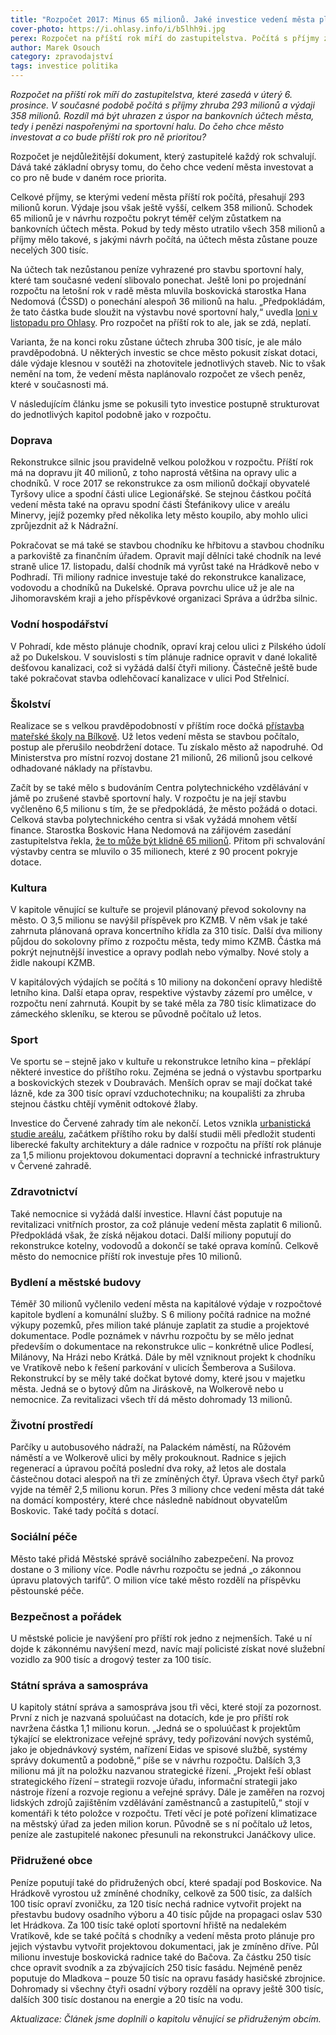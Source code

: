 ```yaml
---
title: "Rozpočet 2017: Minus 65 milionů. Jaké investice vedení města plánuje?"
cover-photo: https://i.ohlasy.info/i/b5lhh9i.jpg
perex: Rozpočet na příští rok míří do zastupitelstva. Počítá s příjmy zhruba 293 milionů a výdaji 358 milionů; schodek tak spolkne všechny peníze naspořené na sportovní halu. 
author: Marek Osouch
category: zpravodajství
tags: investice politika
---
```


*Rozpočet na příští rok míří do zastupitelstva, které zasedá v úterý 6. prosince. V současné podobě počítá s příjmy zhruba 293 milionů a výdaji 358 milionů. Rozdíl má být uhrazen z úspor na bankovních účtech města, tedy i penězi naspořenými na sportovní halu. Do čeho chce město investovat a co bude příští rok pro ně prioritou?*

Rozpočet je nejdůležitější dokument, který zastupitelé každý rok schvalují. Dává také základní obrysy tomu, do čeho chce vedení města investovat a co pro ně bude v daném roce priorita. 

Celkové příjmy, se kterými vedení města příští rok počítá, přesahují 293 milionů korun. Výdaje jsou však ještě vyšší, celkem 358 milionů. Schodek 65 milionů je v návrhu rozpočtu pokryt téměř celým zůstatkem na bankovních účtech města. Pokud by tedy město utratilo všech 358 milionů a příjmy mělo takové, s jakými návrh počítá, na účtech města zůstane pouze necelých 300 tisíc.

Na účtech tak nezůstanou peníze vyhrazené pro stavbu sportovní haly, které tam současné vedení slibovalo ponechat. Ještě loni po projednání rozpočtu na letošní rok v radě města mluvila boskovická starostka Hana Nedomová (ČSSD) o ponechání alespoň 36 milionů na halu. „Předpokládám, že tato částka bude sloužit na výstavbu nové sportovní haly,“ uvedla [loni v listopadu pro Ohlasy](http://www.ohlasy.info/clanky/2015/11/financi-kondice.html). Pro rozpočet na příští rok to ale, jak se zdá, neplatí.

Varianta, že na konci roku zůstane účtech zhruba 300 tisíc, je ale málo pravděpodobná. U některých investic se chce město pokusit získat dotaci, dále výdaje klesnou v soutěži na zhotovitele jednotlivých staveb. Nic to však nemění na tom, že vedení města naplánovalo rozpočet ze všech peněz, které v současnosti má.

V následujícím článku jsme se pokusili tyto investice postupně strukturovat do jednotlivých kapitol podobně jako v rozpočtu.

### Doprava

Rekonstrukce silnic jsou pravidelně velkou položkou v rozpočtu. Příští rok má na dopravu jít 40 milionů, z toho naprostá většina na opravy ulic a chodníků. V roce 2017 se rekonstrukce za osm milionů dočkají obyvatelé Tyršovy ulice a spodní části ulice Legionářské. Se stejnou částkou počítá vedení města také na opravu spodní části Štefánikovy ulice v areálu Minervy, jejíž pozemky před několika lety město koupilo, aby mohlo ulici zprůjezdnit až k Nádražní.

Pokračovat se má také se stavbou chodníku ke hřbitovu a stavbou chodníku a parkoviště za finančním úřadem. Opravit mají dělníci také chodník na levé straně ulice 17. listopadu, další chodník má vyrůst také na Hrádkově nebo v Podhradí. Tři miliony radnice investuje také do rekonstrukce kanalizace, vodovodu a chodníků na Dukelské. Oprava povrchu ulice už je ale na Jihomoravském kraji a jeho příspěvkové organizaci Správa a údržba silnic.

### Vodní hospodářství

V Pohradí, kde město plánuje chodník, opraví kraj celou ulici z Pilského údolí až po Dukelskou. V souvislosti s tím plánuje radnice opravit v dané lokalitě dešťovou kanalizaci, což si vyžádá další čtyři miliony. Částečně ještě bude také pokračovat stavba odlehčovací kanalizace v ulici Pod Střelnicí.

### Školství 

Realizace se s velkou pravděpodobností v příštím roce dočká [přístavba mateřské školy na Bílkově](http://www.ohlasy.info/clanky/2016/02/pristavba-ms.html). Už letos vedení města se stavbou počítalo, postup ale přerušilo neobdržení dotace. Tu získalo město až napodruhé. Od Ministerstva pro místní rozvoj dostane 21 milionů, 26 milionů jsou celkové odhadované náklady na přístavbu. 

Začít by se také mělo s budováním Centra polytechnického vzdělávání v jámě po zrušené stavbě sportovní haly. V rozpočtu je na její stavbu vyčleněno 6,5 milionu s tím, že se předpokládá, že město požádá o dotaci. Celková stavba polytechnického centra si však vyžádá mnohem větší finance. Starostka Boskovic Hana Nedomová na zářijovém zasedání zastupitelstva řekla, [že to může být klidně 65 milionů](http://www.ohlasy.info/clanky/2016/09/zastupitelstvo.html). Přitom při schvalování výstavby centra se mluvilo o 35 milionech, které z 90 procent pokryje dotace.

### Kultura

V kapitole věnující se kultuře se projevil plánovaný převod sokolovny na město. O 3,5 milionu se navýšil příspěvek pro KZMB. V něm však je také zahrnuta plánovaná oprava koncertního křídla za 310 tisíc. Další dva miliony půjdou do sokolovny přímo z rozpočtu města, tedy mimo KZMB. Částka má pokrýt nejnutnější investice a opravy podlah nebo výmalby. Nové stoly a židle nakoupí KZMB. 

V kapitálových výdajích se počítá s 10 miliony na dokončení opravy hlediště letního kina. Další etapa oprav, respektive výstavby zázemí pro umělce, v rozpočtu není zahrnutá. Koupit by se také měla za 780 tisíc klimatizace do zámeckého skleníku, se kterou se původně počítalo už letos.

### Sport

Ve sportu se – stejně jako v kultuře u rekonstrukce letního kina – překlápí některé investice do příštího roku. Zejména se jedná o výstavbu sportparku a boskovických stezek v Doubravách. Menších oprav se mají dočkat také lázně, kde za 300 tisíc opraví vzduchotechniku; na koupališti za zhruba stejnou částku chtějí vyměnit odtokové žlaby.

Investice do Červené zahrady tím ale nekončí. Letos vznikla [urbanistická studie areálu](http://www.ohlasy.info/clanky/2016/09/zastupitelstvo.html), začátkem příštího roku by další studii měli předložit studenti liberecké fakulty architektury a dále radnice v rozpočtu na příští rok plánuje za 1,5 milionu projektovou dokumentaci dopravní a technické infrastruktury v Červené zahradě.

### Zdravotnictví

Také nemocnice si vyžádá další investice. Hlavní část poputuje na revitalizaci vnitřních prostor, za což plánuje vedení města zaplatit 6 milionů. Předpokládá však, že získá nějakou dotaci. Další miliony poputují do rekonstrukce kotelny, vodovodů a dokončí se také oprava komínů. Celkově město do nemocnice příští rok investuje přes 10 milionů. 

### Bydlení a městské budovy

Téměř 30 milionů vyčlenilo vedení města na kapitálové výdaje v rozpočtové kapitole bydlení a komunální služby. S 6 miliony počítá radnice na možné výkupy pozemků, přes milion také plánuje zaplatit za studie a projektové dokumentace. Podle poznámek v návrhu rozpočtu by se mělo jednat především o dokumentace na rekonstrukce ulic – konkrétně ulice Podlesí, Milánovy, Na Hrázi nebo Krátká. Dále by měl vzniknout projekt k chodníku ve Vratíkově nebo k řešení parkování v ulicích Šemberova a Sušilova. Rekonstrukcí by se měly také dočkat bytové domy, které jsou v majetku města. Jedná se o bytový dům na Jiráskově, na Wolkerově nebo u nemocnice. Za revitalizaci všech tří dá město dohromady 13 milionů.

### Životní prostředí

Parčíky u autobusového nádraží, na Palackém náměstí, na Růžovém náměstí a ve Wolkerově ulici by měly prokouknout. Radnice s jejich regenerací a úpravou počítá poslední dva roky, až letos ale dostala částečnou dotaci alespoň na tři ze zmíněných čtyř. Úprava všech čtyř parků vyjde na téměř 2,5 milionu korun. Přes 3 miliony chce vedení města dát také na domácí kompostéry, které chce následně nabídnout obyvatelům Boskovic. Také tady počítá s dotací.

### Sociální péče

Město také přidá Městské správě sociálního zabezpečení. Na provoz dostane o 3 miliony více. Podle návrhu rozpočtu se jedná „o zákonnou úpravu platových tarifů“. O milion více také město rozdělí na příspěvku pěstounské péče.

### Bezpečnost a pořádek

U městské policie je navýšení pro příští rok jedno z nejmenších. Také u ní dojde k zákonnému navýšení mezd, navíc mají policisté získat nové služební vozidlo za 900 tisíc a drogový tester za 100 tisíc.

### Státní správa a samospráva

U kapitoly státní správa a samospráva jsou tři věci, které stojí za pozornost. První z nich je nazvaná spoluúčast na dotacích, kde je pro příští rok navržena částka 1,1 milionu korun. „Jedná se o spoluúčast k projektům týkající se elektronizace veřejné správy, tedy pořizování nových systémů, jako je objednávkový systém, nařízení Eidas ve spisové službě, systémy správy dokumentů a podobně,“ píše se v návrhu rozpočtu. Dalších 3,3 milionu má jít na položku nazvanou strategické řízení. „Projekt řeší oblast strategického řízení – strategii rozvoje úřadu, informační strategii jako nástroje řízení a rozvoje regionu a veřejné správy. Dále je zaměřen na rozvoj lidských zdrojů zajištěním vzdělávání zaměstnanců a zastupitelů,“ stojí v komentáři k této položce v rozpočtu. Třetí věcí je poté pořízení klimatizace na městský úřad za jeden milion korun. Původně se s ní počítalo už letos, peníze ale zastupitelé nakonec přesunuli na rekonstrukci Janáčkovy ulice.

### Přidružené obce

Peníze poputují také do přidružených obcí, které spadají pod Boskovice. Na Hrádkově vyrostou už zmíněné chodníky, celkově za 500 tisíc, za dalších 100 tisíc opraví zvoničku, za 120 tisíc nechá radnice vytvořit projekt na přestavbu budovy osadního výboru a 40 tisíc půjde na propagaci oslav 530 let Hrádkova. Za 100 tisíc také oplotí sportovní hřiště na nedalekém Vratíkově, kde se také počítá s chodníky a vedení města proto plánuje pro jejich výstavbu vytvořit projektovou dokumentaci, jak je zmíněno dříve. Půl milionu investuje boskovická radnice také do Bačova. Za částku 250 tisíc chce opravit svodník a za zbývajících 250 tisíc fasádu. Nejméně peněz poputuje do Mladkova – pouze 50 tisíc na opravu fasády hasičské zbrojnice. Dohromady si všechny čtyři osadní výbory rozdělí na opravy ještě 300 tisíc, dalších 300 tisíc dostanou na energie a 20 tisíc na vodu.

*Aktualizace: Článek jsme doplnili o kapitolu věnující se přidruženým obcím.* 
